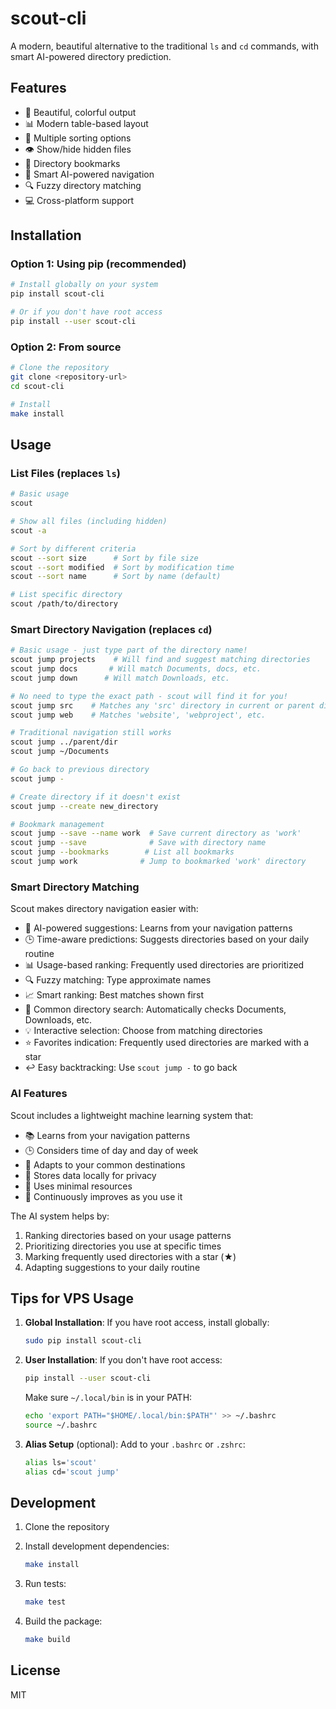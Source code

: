 # scout-cli

A modern, beautiful alternative to the traditional `ls` and `cd` commands, with smart AI-powered directory prediction.

## Features

- 🎨 Beautiful, colorful output
- 📊 Modern table-based layout
- 🔄 Multiple sorting options
- 👁 Show/hide hidden files
- 📌 Directory bookmarks
- 🧠 Smart AI-powered navigation
- 🔍 Fuzzy directory matching
- 💻 Cross-platform support

## Installation

### Option 1: Using pip (recommended)
```bash
# Install globally on your system
pip install scout-cli

# Or if you don't have root access
pip install --user scout-cli
```

### Option 2: From source
```bash
# Clone the repository
git clone <repository-url>
cd scout-cli

# Install
make install
```

## Usage

### List Files (replaces `ls`)
```bash
# Basic usage
scout

# Show all files (including hidden)
scout -a

# Sort by different criteria
scout --sort size      # Sort by file size
scout --sort modified  # Sort by modification time
scout --sort name      # Sort by name (default)

# List specific directory
scout /path/to/directory
```

### Smart Directory Navigation (replaces `cd`)
```bash
# Basic usage - just type part of the directory name!
scout jump projects    # Will find and suggest matching directories
scout jump docs       # Will match Documents, docs, etc.
scout jump down      # Will match Downloads, etc.

# No need to type the exact path - scout will find it for you!
scout jump src    # Matches any 'src' directory in current or parent dirs
scout jump web    # Matches 'website', 'webproject', etc.

# Traditional navigation still works
scout jump ../parent/dir
scout jump ~/Documents

# Go back to previous directory
scout jump -

# Create directory if it doesn't exist
scout jump --create new_directory

# Bookmark management
scout jump --save --name work  # Save current directory as 'work'
scout jump --save              # Save with directory name
scout jump --bookmarks        # List all bookmarks
scout jump work              # Jump to bookmarked 'work' directory
```

### Smart Directory Matching

Scout makes directory navigation easier with:
- 🧠 AI-powered suggestions: Learns from your navigation patterns
- 🕒 Time-aware predictions: Suggests directories based on your daily routine
- 📊 Usage-based ranking: Frequently used directories are prioritized
- 🔍 Fuzzy matching: Type approximate names
- 📈 Smart ranking: Best matches shown first
- 🎯 Common directory search: Automatically checks Documents, Downloads, etc.
- 💡 Interactive selection: Choose from matching directories
- ⭐️ Favorites indication: Frequently used directories are marked with a star
- ↩️ Easy backtracking: Use `scout jump -` to go back

### AI Features

Scout includes a lightweight machine learning system that:
- 📚 Learns from your navigation patterns
- 🕒 Considers time of day and day of week
- 🎯 Adapts to your common destinations
- 💾 Stores data locally for privacy
- 🚀 Uses minimal resources
- 🔄 Continuously improves as you use it

The AI system helps by:
1. Ranking directories based on your usage patterns
2. Prioritizing directories you use at specific times
3. Marking frequently used directories with a star (★)
4. Adapting suggestions to your daily routine

## Tips for VPS Usage

1. **Global Installation**: If you have root access, install globally:
   ```bash
   sudo pip install scout-cli
   ```

2. **User Installation**: If you don't have root access:
   ```bash
   pip install --user scout-cli
   ```
   Make sure `~/.local/bin` is in your PATH:
   ```bash
   echo 'export PATH="$HOME/.local/bin:$PATH"' >> ~/.bashrc
   source ~/.bashrc
   ```

3. **Alias Setup** (optional): Add to your `.bashrc` or `.zshrc`:
   ```bash
   alias ls='scout'
   alias cd='scout jump'
   ```

## Development

1. Clone the repository
2. Install development dependencies:
   ```bash
   make install
   ```

3. Run tests:
   ```bash
   make test
   ```

4. Build the package:
   ```bash
   make build
   ```

## License

MIT 
